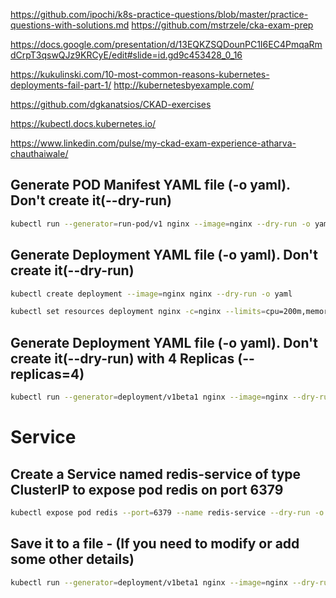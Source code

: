 https://github.com/ipochi/k8s-practice-questions/blob/master/practice-questions-with-solutions.md
https://github.com/mstrzele/cka-exam-prep

https://docs.google.com/presentation/d/13EQKZSQDounPC1I6EC4PmqaRmdCrpT3qswQJz9KRCyE/edit#slide=id.gd9c453428_0_16

https://kukulinski.com/10-most-common-reasons-kubernetes-deployments-fail-part-1/
http://kubernetesbyexample.com/

https://github.com/dgkanatsios/CKAD-exercises

https://kubectl.docs.kubernetes.io/

https://www.linkedin.com/pulse/my-ckad-exam-experience-atharva-chauthaiwale/



## Generate POD Manifest YAML file (-o yaml). Don't create it(--dry-run)

```sh
kubectl run --generator=run-pod/v1 nginx --image=nginx --dry-run -o yaml
```

## Generate Deployment YAML file (-o yaml). Don't create it(--dry-run)

```sh
kubectl create deployment --image=nginx nginx --dry-run -o yaml

kubectl set resources deployment nginx -c=nginx --limits=cpu=200m,memory=512Mi
```

## Generate Deployment YAML file (-o yaml). Don't create it(--dry-run) with 4 Replicas (--replicas=4)

```sh
kubectl run --generator=deployment/v1beta1 nginx --image=nginx --dry-run --replicas=4 -o yaml
```

# Service

## Create a Service named redis-service of type ClusterIP to expose pod redis on port 6379

```sh
kubectl expose pod redis --port=6379 --name redis-service --dry-run -o yaml
```

## Save it to a file - (If you need to modify or add some other details)

```sh
kubectl run --generator=deployment/v1beta1 nginx --image=nginx --dry-run --replicas=4 -o yaml > nginx-deployment.yaml
```
